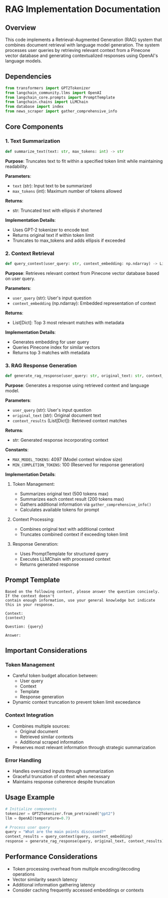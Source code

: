 # RAG Implementation Documentation

## Overview
This code implements a Retrieval-Augmented Generation (RAG) system that combines document retrieval with language model generation. The system processes user queries by retrieving relevant context from a Pinecone vector database and generating contextualized responses using OpenAI's language models.

## Dependencies
```python
from transformers import GPT2Tokenizer
from langchain_community.llms import OpenAI
from langchain_core.prompts import PromptTemplate
from langchain.chains import LLMChain
from database import index
from news_scraper import gather_comprehensive_info
```

## Core Components

### 1. Text Summarization
```python
def summarize_text(text: str, max_tokens: int) -> str
```
**Purpose**: Truncates text to fit within a specified token limit while maintaining readability.

**Parameters**:
- `text` (str): Input text to be summarized
- `max_tokens` (int): Maximum number of tokens allowed

**Returns**:
- str: Truncated text with ellipsis if shortened

**Implementation Details**:
- Uses GPT-2 tokenizer to encode text
- Returns original text if within token limit
- Truncates to max_tokens and adds ellipsis if exceeded

### 2. Context Retrieval
```python
def query_context(user_query: str, context_embedding: np.ndarray) -> List[Dict]
```
**Purpose**: Retrieves relevant context from Pinecone vector database based on user query.

**Parameters**:
- `user_query` (str): User's input question
- `context_embedding` (np.ndarray): Embedded representation of context

**Returns**:
- List[Dict]: Top 3 most relevant matches with metadata

**Implementation Details**:
- Generates embedding for user query
- Queries Pinecone index for similar vectors
- Returns top 3 matches with metadata

### 3. RAG Response Generation
```python
def generate_rag_response(user_query: str, original_text: str, context_results: List[Dict]) -> str
```
**Purpose**: Generates a response using retrieved context and language model.

**Parameters**:
- `user_query` (str): User's input question
- `original_text` (str): Original document text
- `context_results` (List[Dict]): Retrieved context matches

**Returns**:
- str: Generated response incorporating context

**Constants**:
- `MAX_MODEL_TOKENS`: 4097 (Model context window size)
- `MIN_COMPLETION_TOKENS`: 100 (Reserved for response generation)

**Implementation Details**:
1. Token Management:
   - Summarizes original text (500 tokens max)
   - Summarizes each context result (200 tokens max)
   - Gathers additional information via `gather_comprehensive_info()`
   - Calculates available tokens for prompt

2. Context Processing:
   - Combines original text with additional context
   - Truncates combined context if exceeding token limit

3. Response Generation:
   - Uses PromptTemplate for structured query
   - Executes LLMChain with processed context
   - Returns generated response

## Prompt Template
```
Based on the following context, please answer the question concisely. If the context doesn't
contain enough information, use your general knowledge but indicate this in your response.

Context:
{context}

Question: {query}

Answer:
```

## Important Considerations

### Token Management
- Careful token budget allocation between:
  - User query
  - Context
  - Template
  - Response generation
- Dynamic context truncation to prevent token limit exceedance

### Context Integration
- Combines multiple sources:
  - Original document
  - Retrieved similar contexts
  - Additional scraped information
- Preserves most relevant information through strategic summarization

### Error Handling
- Handles oversized inputs through summarization
- Graceful truncation of context when necessary
- Maintains response coherence despite truncation

## Usage Example
```python
# Initialize components
tokenizer = GPT2Tokenizer.from_pretrained("gpt2")
llm = OpenAI(temperature=0.7)

# Process user query
query = "What are the main points discussed?"
context_results = query_context(query, context_embedding)
response = generate_rag_response(query, original_text, context_results)
```

## Performance Considerations
- Token processing overhead from multiple encoding/decoding operations
- Vector similarity search latency
- Additional information gathering latency
- Consider caching frequently accessed embeddings or contexts